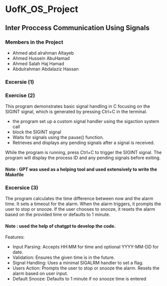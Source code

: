 # UofK_OS_Project

## Inter Proccess Communication Using Signals

### Members in the Project

- Ahmed abd alrahman Altayeb
- Ahmed Hussein AbuHamad
- Ahmed Salah Haj Hamad
- Abdulrahman Abdalaziz Hassan

### Excersie (1)

### Exercise (2)

This program demonstrates basic signal handling in C focusing on the SIGINT signal, which is generated by pressing Ctrl+C in the terminal.

- the program set up a custom signal handler using the sigaction system call
- block the SIGINT signal
- Waits for signals using the pause() function.
- Retrieves and displays any pending signals after a signal is received.

While the program is running, press Ctrl+C to trigger the SIGINT signal. The program will display the process ID and any pending signals before exiting.

#### Note : GPT was used as a helping tool and used extensively to write the Makefile

### Excersice (3)

The program calculates the time difference between now and the alarm time.
It sets a timeout for the alarm.
When the alarm triggers, it prompts the user to stop or snooze.
If the user chooses to snooze, it resets the alarm based on the provided time or defaults to 1 minute.

#### Note : used the help of chatgpt to develop the code.

Features:

- Input Parsing:
  Accepts HH:MM for time and optional YYYY-MM-DD for date.
- Validation:
  Ensures the given time is in the future.
- Signal Handling:
  Uses a minimal SIGALRM handler to set a flag.
- Users Action:
  Prompts the user to stop or snooze the alarm.
  Resets the alarm based on user input.
- Default Snooze:
  Defaults to 1 minute if no snooze time is entered
